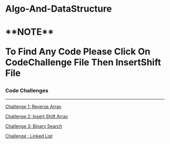 # Algo-And-DataStructure
<h1>**NOTE**
  
  To Find Any Code Please Click On CodeChallenge File Then InsertShift File</h1>
<h3>Code Challenges</h3>
<hr>

[Challenge 1: Reverse Array](CodeChallenge/DSandAlgo)

[Challenge 2: Insert Shift Array](CodeChallenge/InsertShift)

[Challenge 3: Binary Search](CodeChallenge/BinaryTree.md)

[Challenge : Linked List](https://github.com/bashar-27/Algo-And-DataStructure/blob/insertLinkedlist/CodeChallenge/InsertShift/ReadMe.md)
